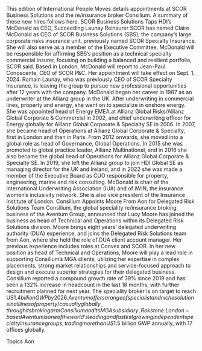 This edition of International People Moves details appointments at SCOR Business Solutions and the re/insurance broker Consilium.
A summary of these new hires follows here.
SCOR Business Solutions Taps HDI’s McDonald as CEO, Succeeding Launay
Reinsurer SCOR has named Claire McDonald as CEO of SCOR Business Solutions (SBS), the company’s large corporate risks insurance unit, previously named SCOR Specialty Insurance.
She will also serve as a member of the Executive Committee.
McDonald will be responsible for affirming SBS’s position as a technical specialty commercial insurer, focusing on building a balanced and resilient portfolio, SCOR said.
Based in London, McDonald will report to Jean-Paul Conoscente, CEO of SCOR P&C. Her appointment will take effect on Sept. 1, 2024.
Romain Launay, who was previously CEO of SCOR Specialty Insurance, is leaving the group to pursue new professional opportunities after 12 years with the company.
McDonald began her career in 1987 as an underwriter at the Allianz group in the UK. After underwriting in commercial lines, property and energy, she went on to specialize in onshore energy. She was appointed head of Energy EMEA at Allianz Global Risks/Allianz Global Corporate & Commercial in 2002, and chief underwriting officer for Energy globally for Allianz Global Corporate & Specialty SE in 2006.
In 2007, she became head of Operations at Allianz Global Corporate & Specialty, first in London and then in Paris. From 2012 onwards, she moved into a global role as head of Governance, Global Operations. In 2015 she was promoted to global practice leader, Allianz Multinational, and in 2016 she also became the global head of Operations for Allianz Global Corporate & Specialty SE. In 2019, she left the Allianz group to join HDI Global SE as managing director for the UK and Ireland, and in 2022 she was made a member of the Executive Board as CUO responsible for property, engineering, marine and risk consulting.
McDonald is chair of the International Underwriting Association (IUA) and of iWIN, the insurance women’s inclusivity network. She is also vice president of the Insurance Institute of London.
Consilium Appoints Moore From Aon for Delegated Risk Solutions Team
Consilium, the global speciality re/insurance broking business of the Aventum Group, announced that Lucy Moore has joined the business as head of Technical and Operations within its Delegated Risk Solutions division.
Moore brings eight years’ delegated underwriting authority (DUA) experience, and joins the Delegated Risk Solutions team from Aon, where she held the role of DUA client account manager. Her previous experience includes roles at Convex and SCOR.
In her new position as head of Technical and Operations, Moore will play a lead role in supporting Consilium’s MGA clients, utilizing her expertise in complex placements, strong market relationships and service-focused approach to design and execute superior strategies for their delegated business.
Consilium reported a compound growth rate of 39% since 2019 and has seen a 132% increase in headcount in the last 18 months, with further recruitment planned for next year. The speciality broker is on target to reach US$1.4 billion GWP by 2026.
Aventum offers a range of specialist and niche solutions in all lines of property/casualty globally, through its broking arm Consilium and its MGA subsidiary, Rokstone. London-based Aventum is one of the world’s leading and fastest growing independent specialty insurance groups, trading more than US$1.5 billion GWP annually, with 17 offices globally.

Topics
Aon
